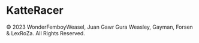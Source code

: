# KatteRacer



© 2023 WonderFemboyWeasel, Juan Gawr Gura Weasley, Gayman, Forsen & LexRoZa. All Rights Reserved.

